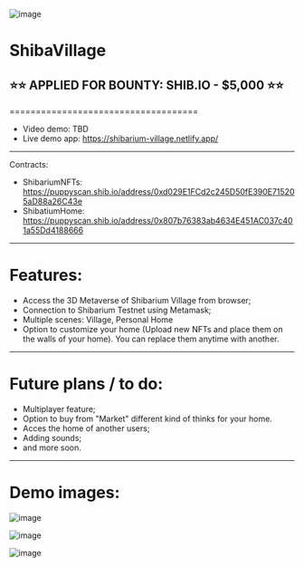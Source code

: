 ![image](https://github.com/keyllli223/ShibaVillage/assets/84118397/e436ec8c-107c-4ed0-8ec1-0bb446dfe0e9)


# ShibaVillage

## ⭐⭐ APPLIED FOR BOUNTY: SHIB.IO - $5,000 ⭐⭐

====================================

- Video demo: TBD
- Live demo app: https://shibarium-village.netlify.app/

------

Contracts:
- ShibariumNFTs: https://puppyscan.shib.io/address/0xd029E1FCd2c245D50fE390E715205aD88a26C43e
- ShibatiumHome: https://puppyscan.shib.io/address/0x807b76383ab4634E451AC037c401a55Dd4188666
  
------

# Features:
- Access the 3D Metaverse of Shibarium Village from browser;
- Connection to Shibarium Testnet using Metamask;
- Multiple scenes: Village, Personal Home
- Option to customize your home (Upload new NFTs and place them on the walls of your home). You can replace them anytime with another.

------


# Future plans / to do:
- Multiplayer feature;
- Option to buy from "Market" different kind of thinks for your home.
- Acces the home of another users;
- Adding sounds;
- and more soon.

------

# Demo images:

![image](https://github.com/keyllli223/ShibaVillage/assets/84118397/5d2aeb57-229f-4513-80dc-7402d979450b)

![image](https://github.com/keyllli223/ShibaVillage/assets/84118397/1fefb2ac-b678-47d3-84ff-fc7776b52e2b)

![image](https://github.com/keyllli223/ShibaVillage/assets/84118397/6306f2bb-0711-452b-8ac9-b7df55e482ef)


